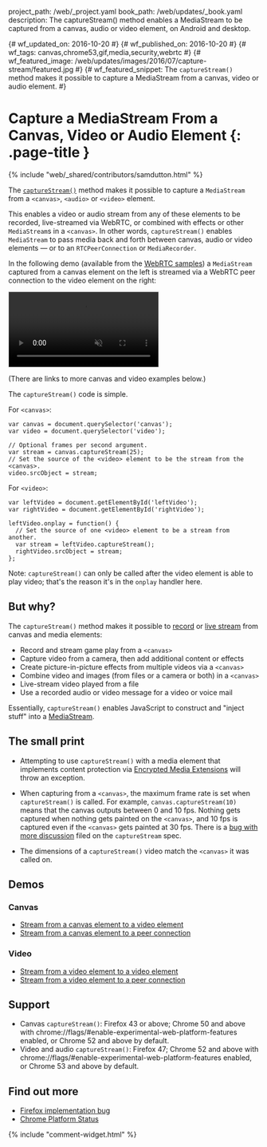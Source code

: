project_path: /web/_project.yaml
book_path: /web/updates/_book.yaml
description: The captureStream() method enables a MediaStream to be captured from a canvas, audio or video element, on Android and desktop.

{# wf_updated_on: 2016-10-20 #}
{# wf_published_on: 2016-10-20 #}
{# wf_tags: canvas,chrome53,gif,media,security,webrtc #}
{# wf_featured_image: /web/updates/images/2016/07/capture-stream/featured.jpg #}
{# wf_featured_snippet: The <code>captureStream()</code> method makes it possible to capture a MediaStream from a canvas, video or audio element. #}

<style>
video {
  border: 1px solid #ccc;
  max-width: 80%;
}
@media max-width: 500px {
  video {
    max-width: 100%;
  }
}
</style>

# Capture a MediaStream From a Canvas, Video or Audio Element {: .page-title }

{% include "web/_shared/contributors/samdutton.html" %}

The <a href="https://w3c.github.io/mediacapture-fromelement/#dfn-capturestream"
title="W3C captureStream() spec"><code>captureStream()</code></a> method makes
it possible to capture a `MediaStream` from a <code>&lt;canvas&gt;</code>,
<code>&lt;audio&gt;</code> or <code>&lt;video&gt;</code> element.

This enables a video or audio stream from any of these elements to be recorded,
live-streamed via WebRTC, or combined with effects or other `MediaStream`s in a
`<canvas>`. In other words, `captureStream()` enables `MediaStream` to pass
media back and forth between canvas, audio or video elements — or to an
`RTCPeerConnection` or `MediaRecorder`.

In the following demo (available from the
[WebRTC samples](https://webrtc.github.io/samples/src/content/capture/canvas-pc/))
a `MediaStream` captured from a canvas element on the left is streamed via a
WebRTC peer connection to the video element on the right:

<video autoplay loop muted>
  <source src="/web/updates/videos/2016/07/capture-stream/canvas-pc.webm" type="video/webm" />
  <source src="/web/updates/videos/2016/07/capture-stream/canvas-pc.mp4" type="video/mp4" />
  <p>Sorry! Your browser does not support the video element.</p>
</video>

(There are links to more canvas and video examples below.)

The `captureStream()` code is simple.

For `<canvas>`:

    var canvas = document.querySelector('canvas');
    var video = document.querySelector('video');

    // Optional frames per second argument.
    var stream = canvas.captureStream(25);
    // Set the source of the <video> element to be the stream from the <canvas>.
    video.srcObject = stream;

For `<video>`:

    var leftVideo = document.getElementById('leftVideo');
    var rightVideo = document.getElementById('rightVideo');

    leftVideo.onplay = function() {
      // Set the source of one <video> element to be a stream from another.
      var stream = leftVideo.captureStream();
      rightVideo.srcObject = stream;
    };

Note: `captureStream()` can only be called after the video element is able
to play video; that's the reason it's in the `onplay` handler here.

## But why?

The `captureStream()` method makes it possible to
[record](/web/updates/2016/01/mediarecorder) or
[live stream](http://www.html5rocks.com/en/tutorials/webrtc/basics/) from canvas
and media elements:

* Record and stream game play from a `<canvas>`
* Capture video from a camera, then add additional content or effects
* Create picture-in-picture effects from multiple videos via a `<canvas>`
* Combine video and images (from files or a camera or both) in a `<canvas>`
* Live-stream video played from a file
* Use a recorded audio or video message for a video or voice mail

Essentially, `captureStream()` enables JavaScript to construct and "inject
stuff" into a
[MediaStream](https://developer.mozilla.org/en/docs/Web/API/MediaStream).

## The small print

* Attempting to use `captureStream()` with a media element that implements
content protection via
[Encrypted Media Extensions](http://www.html5rocks.com/en/tutorials/eme/basics/)
will throw an exception.

* When capturing from a `<canvas>`, the maximum frame rate is set when
`captureStream()` is called. For example, `canvas.captureStream(10)` means that
the canvas outputs between 0 and 10 fps. Nothing gets captured when nothing gets
painted on the `<canvas>`, and 10 fps is captured even if the `<canvas>` gets
painted at 30 fps. There is a
[bug with more discussion](https://github.com/w3c/mediacapture-fromelement/issues/43)
filed on the `captureStream` spec.

* The dimensions of a `captureStream()` video match the `<canvas>` it was called
on.

## Demos

### Canvas
* [Stream from a canvas element to a video element](https://webrtc.github.io/samples/src/content/capture/canvas-video/)
* [Stream from a canvas element to a peer connection](https://webrtc.github.io/samples/src/content/capture/canvas-pc/)

### Video
* [Stream from a video element to a video element](https://webrtc.github.io/samples/src/content/capture/video-video/)
* [Stream from a video element to a peer connection](https://webrtc.github.io/samples/src/content/capture/video-pc/)

## Support
* Canvas `captureStream()`: Firefox 43 or above; Chrome 50 and above with
chrome://flags/#enable-experimental-web-platform-features enabled, or Chrome 52
and above by default.
* Video and audio `captureStream()`: Firefox 47; Chrome 52 and above with
chrome://flags/#enable-experimental-web-platform-features enabled, or Chrome 53
and above by default.

## Find out more
* [Firefox implementation bug](https://bugzilla.mozilla.org/show_bug.cgi?id=664918)
* [Chrome Platform Status](https://www.chromestatus.com/feature/5522768674160640)


{% include "comment-widget.html" %}
